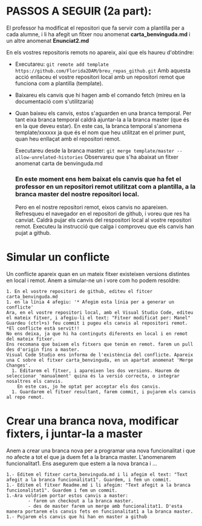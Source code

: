 # PASSOS A SEGUIR (2a part):
El professor ha modificat el repositori que fa servir com a plantilla per a cada alumne, 
i li ha afegit un fitxer nou anomenat **carta_benvinguda.md** i un altre anomenat **Enunciat2.md**

En els vostres repositoris remots no apareix, aixi que els haureu d'obtindre:
  - Executareu: `git remote add template https://github.com/Florida2DAM/breu_repas_github.git`
    Amb aquesta acció enllaceu el vostre repositori local amb un repositori remot que funciona com a plantilla (template).
  - Baixareu els canvis que hi hagen amb el comando fetch (mireu en la documentació com s'utilitzaria)
  - Quan baixeu els canvis, estos s'aguarden en una branca temporal. Per tant eixa branca temporal caldrà ajuntar-la a la branca master (que és en la que deveu estar). En este cas,
    la branca temporal s'anomena template/xxxxxx ja que és el nom que heu utilitzat en el primer punt, quan heu enllaçat amb el repositori remot.
    
    Executareu desde la branca master: `git merge template/master --allow-unrelated-histories`
    Observareu que s'ha abaixat un fitxer anomenat carta de benvinguda.md
    ### En este moment ens hem baixat els canvis que ha fet el professor en un repositori remot utilitzat com a plantilla, a la branca master del nostre repositori local.
    Pero en el nostre repositori remot, eixos canvis no apareixen. Refresqueu el navegador en el repositori de github, i voreu que res ha canviat.
    Caldrà pujar els canvis del respositori local al vostre repositori remot.
    Executeu la instrucció que calga i comproveu que els canvis han pujat a github.
# Simular un conflicte

  Un conflicte apareix quan en un mateix fitxer existeixen versions distintes en local i remot. 
  Anem a simular-ne un i vore com ho podem resoldre:
  
    1. En el vostre repositori de github, editeu el fitcer carta_benvinguda.md
    1. en la línia 4 afegiu: '* Afegim esta línia per a generar un conflicte'
    Ara, en el vostre repositori local, amb el Visual Studio Code, editeu el mateix fitxer, i afegiu-li el text: "Fitxer modificat per: Manel"
    Guardeu (ctrl+s) feu commit i pugeu els canvis al repositori remot. *El conflicte està servit!!
    No ens deixa, ja que hi ha continguts diferents en local i en remot del mateix fitxer.
    Ens recomana que baixem els fitxers que tenim en remot. farem un pull des d'origin fins a master.
    Visual Code Studio ens informa de l'existència del conflicte. Apareix una C sobre el fitxer carta_benvinguda, en un apartat anomenat 'Merge Changes'. 
      1. Editarem el fitxer, i apareixen les dos versions. Haurem de seleccionar 'manualment' quina és la versió correcta, o integrar nosaltres els canvis.
        En este cas, jo he optat per acceptar els dos canvis.
      1. Guardarem el fitxer resultant, farem commit, i pujarem els canvis al repo remot.

# Crear una branca nova, modificar fixters, i juntar-la a master
   Anem a crear una branca nova per a programar una nova funcionalitat i que no afecte a tot el que ja duem fet a la branca master. L'anomenarem funcionalitat1. Ens asegurem que estem a la nova branca i ...

    1.- Editem el fitxer carta_benvinguda.md i li afegim el text: "Text afegit a la branca funcionalitat1". Guardem, i fem un commit.
    1.- Editem el fitxer Readme.md i li afegim: "Text afegit a la branca funcionalitat1". Guardem i fem un commit.
    1.-Ara voldriem portar estos canvis a master: 
            - farem un checkout a la branca master.
            - des de master farem un merge amb funcionalitat1. D'esta manera portarem els canvis fets en funcionalitat1 a la branca master.
    1.- Pujarem els canvis que hi han en master a github
